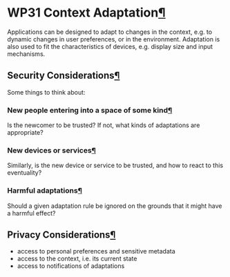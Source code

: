 WP31 Context Adaptation[¶](#WP31-Context-Adaptation)
====================================================

Applications can be designed to adapt to changes in the context, e.g. to
dynamic changes in user preferences, or in the environment. Adaptation
is also used to fit the characteristics of devices, e.g. display size
and input mechanisms.

Security Considerations[¶](#Security-Considerations)
----------------------------------------------------

Some things to think about:

### New people entering into a space of some kind[¶](#New-people-entering-into-a-space-of-some-kind)

Is the newcomer to be trusted? If not, what kinds of adaptations are
appropriate?

### New devices or services[¶](#New-devices-or-services)

Similarly, is the new device or service to be trusted, and how to react
to this eventuality?

### Harmful adaptations[¶](#Harmful-adaptations)

Should a given adaptation rule be ignored on the grounds that it might
have a harmful effect?

Privacy Considerations[¶](#Privacy-Considerations)
--------------------------------------------------

-   access to personal preferences and sensitive metadata
-   access to the context, i.e. its current state
-   access to notifications of adaptations

